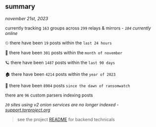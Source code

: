 
## summary
_november 21st, 2023_

currently tracking `163` groups across `299` relays & mirrors - _`104` currently online_

⏲ there have been `19` posts within the `last 24 hours`

🦈 there have been `301` posts within the `month of november`

🪐 there have been `1487` posts within the `last 90 days`

🏚 there have been `4214` posts within the `year of 2023`

🦕 there have been `8904` posts `since the dawn of ransomwatch`

there are `96` custom parsers indexing posts

_`20` sites using v2 onion services are no longer indexed - [support.torproject.org](https://support.torproject.org/onionservices/v2-deprecation/)_

> see the project [README](https://github.com/joshhighet/ransomwatch#ransomwatch--) for backend technicals
